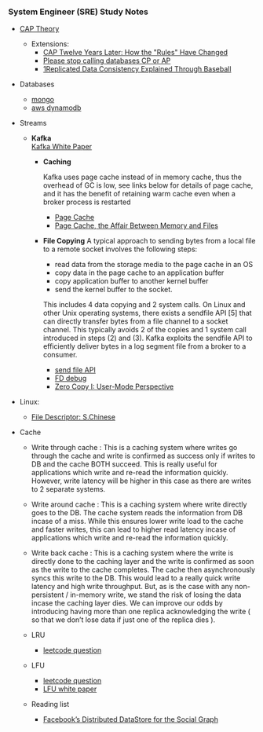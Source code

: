 ### System Engineer (SRE) Study Notes

- [CAP Theory](https://en.wikipedia.org/wiki/CAP_theorem)
  - Extensions:
    - [CAP Twelve Years Later: How the "Rules" Have Changed ](https://www.infoq.com/articles/cap-twelve-years-later-how-the-rules-have-changed/)
    - [Please stop calling databases CP or AP](https://martin.kleppmann.com/2015/05/11/please-stop-calling-databases-cp-or-ap.html)
    - [1Replicated Data Consistency Explained Through Baseball](https://www.microsoft.com/en-us/research/wp-content/uploads/2011/10/ConsistencyAndBaseballReport.pdf)


- Databases
  - [mongo](https://aphyr.com/posts/322-call-me-maybe-mongodb-stale-reads)
  - [aws dynamodb](https://www.allthingsdistributed.com/files/amazon-dynamo-sosp2007.pdf)


- Streams
  - **Kafka**  
    [Kafka White Paper](http://notes.stephenholiday.com/Kafka.pdf)
    - **Caching**

       Kafka uses page cache instead of in memory cache, thus the overhead of GC is low, see links below for details of page cache, and it has the   benefit  of  retaining warm cache even when a broker process is restarted
      - [Page Cache](https://en.wikipedia.org/wiki/Page_cache)
      - [Page Cache, the Affair Between Memory and Files](https://manybutfinite.com/post/page-cache-the-affair-between-memory-and-files/)
    - **File Copying**
       A typical  approach  to  sending  bytes  from  a  local  file  to  a  remote socket involves the following steps:

        -  read data from the storage media to the page cache in an OS
        -  copy data in the page cache to  an  application  buffer  
        -  copy  application  buffer  to  another kernel  buffer  
        -  send  the  kernel  buffer  to  the  socket.  

        This includes  4  data  copying  and  2  system  calls.  On  Linux  and  other Unix  operating  systems,  there  exists  a  sendfile  API  [5]  that  can directly  transfer  bytes  from  a  file  channel  to  a  socket  channel. This typically avoids 2 of the copies and 1 system call introduced in steps (2) and (3). Kafka exploits the sendfile API to efficiently deliver bytes in a log segment file from a broker to a consumer.
       - [send file API](http://man7.org/linux/man-pages/man2/sendfile.2.html)
       - [FD debug](https://segmentfault.com/a/1190000009724931)
       - [Zero Copy I: User-Mode Perspective ](https://www.linuxjournal.com/article/6345)

- Linux:
  - [File Descriptor: S.Chinese](https://labuladong.gitbook.io/algo/di-ling-zhang-bi-du-xi-lie/linux-jin-cheng)

- Cache

  - Write through cache : This is a caching system where writes go through the cache and write is confirmed as success only if writes to DB and the cache BOTH succeed. This is really useful for applications which write and re-read the information quickly. However, write latency will be higher in this case as there are writes to 2 separate systems.
  - Write around cache : This is a caching system where write directly goes to the DB. The cache system reads the information from DB incase of a miss. While this ensures lower write load to the cache and faster writes, this can lead to higher read latency incase of applications which write and re-read the information quickly.
  - Write back cache : This is a caching system where the write is directly done to the caching layer and the write is confirmed as soon as the write to the cache completes. The cache then asynchronously syncs this write to the DB. This would lead to a really quick write latency and high write throughput. But, as is the case with any non-persistent / in-memory write, we stand the risk of losing the data incase the caching layer dies. We can improve our odds by introducing having more than one replica acknowledging the write ( so that we don’t lose data if just one of the replica dies ).
  - LRU
    - [leetcode question](https://leetcode.com/problems/lru-cache/)
  - LFU
    - [leetcode question](https://leetcode.com/problems/lfu-cache/)
    - [LFU white paper](http://dhruvbird.com/lfu.pdf)

  - Reading list
    - [Facebook’s Distributed DataStore for the Social Graph](https://www.usenix.org/system/files/conference/atc13/atc13-bronson.pdf)

